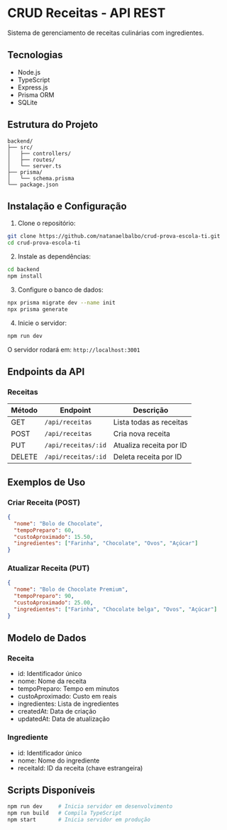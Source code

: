 # CRUD Receitas - API REST

Sistema de gerenciamento de receitas culinárias com ingredientes.

## Tecnologias

- Node.js
- TypeScript
- Express.js
- Prisma ORM
- SQLite

## Estrutura do Projeto

```
backend/
├── src/
│   ├── controllers/
│   ├── routes/
│   └── server.ts
├── prisma/
│   └── schema.prisma
└── package.json
```

## Instalação e Configuração

1. Clone o repositório:
```bash
git clone https://github.com/natanaelbalbo/crud-prova-escola-ti.git
cd crud-prova-escola-ti
```

2. Instale as dependências:
```bash
cd backend
npm install
```

3. Configure o banco de dados:
```bash
npx prisma migrate dev --name init
npx prisma generate
```

4. Inicie o servidor:
```bash
npm run dev
```

O servidor rodará em: `http://localhost:3001`

## Endpoints da API

### Receitas

| Método | Endpoint | Descrição |
|--------|----------|-----------|
| GET | `/api/receitas` | Lista todas as receitas |
| POST | `/api/receitas` | Cria nova receita |
| PUT | `/api/receitas/:id` | Atualiza receita por ID |
| DELETE | `/api/receitas/:id` | Deleta receita por ID |

## Exemplos de Uso

### Criar Receita (POST)
```json
{
  "nome": "Bolo de Chocolate",
  "tempoPreparo": 60,
  "custoAproximado": 15.50,
  "ingredientes": ["Farinha", "Chocolate", "Ovos", "Açúcar"]
}
```

### Atualizar Receita (PUT)
```json
{
  "nome": "Bolo de Chocolate Premium",
  "tempoPreparo": 90,
  "custoAproximado": 25.00,
  "ingredientes": ["Farinha", "Chocolate belga", "Ovos", "Açúcar"]
}
```

## Modelo de Dados

### Receita
- id: Identificador único
- nome: Nome da receita
- tempoPreparo: Tempo em minutos
- custoAproximado: Custo em reais
- ingredientes: Lista de ingredientes
- createdAt: Data de criação
- updatedAt: Data de atualização

### Ingrediente
- id: Identificador único
- nome: Nome do ingrediente
- receitaId: ID da receita (chave estrangeira)

## Scripts Disponíveis

```bash
npm run dev     # Inicia servidor em desenvolvimento
npm run build   # Compila TypeScript
npm start       # Inicia servidor em produção
```